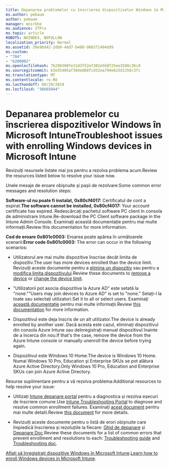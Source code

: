 ```yaml
---
title: Depanarea problemelor cu înscrierea dispozitivelor Windows în Microsoft Intune
ms.author: pebaum
author: pebaum
manager: mnirkhe
ms.audience: ITPro
ms.topic: article
ROBOTS: NOINDEX, NOFOLLOW
localization_priority: Normal
ms.assetid: 20e9bd42-2db0-4dd7-b480-966571494dd9
ms.custom:
- "784"
- "6200002"
ms.openlocfilehash: 7b298360fe31d3f52ef382e5b8f25ee3588c36c8
ms.sourcegitcommit: b3e55405af384e868fcd32ea794eb15d1356c3fc
ms.translationtype: MT
ms.contentlocale: ro-RO
ms.lasthandoff: 08/29/2019
ms.locfileid: "36665844"
---
```

# <a name="troubleshoot-issues-with-enrolling-windows-devices-in-microsoft-intune"></a><span data-ttu-id="76189-102">Depanarea problemelor cu înscrierea dispozitivelor Windows în Microsoft Intune</span><span class="sxs-lookup"><span data-stu-id="76189-102">Troubleshoot issues with enrolling Windows devices in Microsoft Intune</span></span>

<span data-ttu-id="76189-103">Revizuiți resursele listate mai jos pentru a rezolva problema acum.</span><span class="sxs-lookup"><span data-stu-id="76189-103">Review the resources listed below to resolve your issue now.</span></span>
  
<span data-ttu-id="76189-104">Unele mesaje de eroare obișnuite și pașii de rezolvare:</span><span class="sxs-lookup"><span data-stu-id="76189-104">Some common error messages and resolution steps:</span></span>
  
 <span data-ttu-id="76189-105">**Software-ul nu poate fi instalat, 0x80cf4017:** Certificatul de cont a expirat.</span><span class="sxs-lookup"><span data-stu-id="76189-105">**The software cannot be installed, 0x80cf4017:** Your account certificate has expired.</span></span> <span data-ttu-id="76189-106">Redescărcați pachetul software PC client în consola de administrare Intune.</span><span class="sxs-lookup"><span data-stu-id="76189-106">Re-download the PC Client software package in the Intune Admin Console.</span></span> <span data-ttu-id="76189-107">Examinați această documentație pentru mai multe informații.</span><span class="sxs-lookup"><span data-stu-id="76189-107">Review this documentation for more information.</span></span>
  
 <span data-ttu-id="76189-108">**Cod de eroare 0x801c0003:** Eroarea poate apărea în următoarele scenarii:</span><span class="sxs-lookup"><span data-stu-id="76189-108">**Error code 0x801c0003:** The error can occur in the following scenarios:</span></span>
  
-  <span data-ttu-id="76189-109">Utilizatorul are mai multe dispozitive înscrise decât limita de dispozitiv.</span><span class="sxs-lookup"><span data-stu-id="76189-109">The user has more devices enrolled than the device limit.</span></span> <span data-ttu-id="76189-110">Revizuiți aceste documente pentru a [elimina un dispozitiv](https://docs.microsoft.com/intune/devices-wipe) sau pentru a [modifica limita dispozitivului](https://docs.microsoft.com/intune/enrollment-restrictions-set#set-device-limit-restrictions).</span><span class="sxs-lookup"><span data-stu-id="76189-110">Review these documents to [remove a device](https://docs.microsoft.com/intune/devices-wipe) or [change the device limit](https://docs.microsoft.com/intune/enrollment-restrictions-set#set-device-limit-restrictions).</span></span>

-  <span data-ttu-id="76189-111">"Utilizatorii pot asocia dispozitive la Azure AD" este setată la "none."</span><span class="sxs-lookup"><span data-stu-id="76189-111">"Users may join devices to Azure AD" is set to "none."</span></span> <span data-ttu-id="76189-112">Setați-l la toate sau selectați utilizatori.</span><span class="sxs-lookup"><span data-stu-id="76189-112">Set it to all or select users.</span></span> <span data-ttu-id="76189-113">Examinați [această documentație](https://docs.microsoft.com/azure/active-directory/device-management-azure-portal#configure-device-settings) pentru mai multe informații.</span><span class="sxs-lookup"><span data-stu-id="76189-113">Review [this documentation](https://docs.microsoft.com/azure/active-directory/device-management-azure-portal#configure-device-settings) for more information.</span></span>

-  <span data-ttu-id="76189-114">Dispozitivul este deja înscris de un alt utilizator.</span><span class="sxs-lookup"><span data-stu-id="76189-114">The device is already enrolled by another user.</span></span> <span data-ttu-id="76189-115">Dacă acesta este cazul, eliminați dispozitivul din consola Azure Intune sau deînregistrați manual dispozitivul înainte de a încerca din nou.</span><span class="sxs-lookup"><span data-stu-id="76189-115">If that's the case, remove the device from the Azure Intune console or manually unenroll the device before trying again.</span></span>

-  <span data-ttu-id="76189-116">Dispozitivul este Windows 10 Home.</span><span class="sxs-lookup"><span data-stu-id="76189-116">The device is Windows 10 Home.</span></span> <span data-ttu-id="76189-117">Numai Windows 10 Pro, Education și Enterprise SKUs se pot alătura Azure Active Directory.</span><span class="sxs-lookup"><span data-stu-id="76189-117">Only Windows 10 Pro, Education and Enterprise SKUs can join Azure Active Directory.</span></span>

<span data-ttu-id="76189-118">Resurse suplimentare pentru a vă rezolva problema:</span><span class="sxs-lookup"><span data-stu-id="76189-118">Additional resources to help resolve your issue:</span></span>
  
-  <span data-ttu-id="76189-119">Utilizați [Intune depanare portal](https://devicemanagement.microsoft.com/#blade/Microsoft_Intune_DeviceSettings/TroubleshootBlade) pentru a diagnostica și rezolva eșecuri de înscriere comune.</span><span class="sxs-lookup"><span data-stu-id="76189-119">Use [Intune Troubleshooting Portal](https://devicemanagement.microsoft.com/#blade/Microsoft_Intune_DeviceSettings/TroubleshootBlade) to diagnose and resolve common enrollment failures.</span></span> <span data-ttu-id="76189-120">Examinați [acest document](https://docs.microsoft.com/intune/help-desk-operators) pentru mai multe detalii.</span><span class="sxs-lookup"><span data-stu-id="76189-120">Review [this document](https://docs.microsoft.com/intune/help-desk-operators) for more details.</span></span>

-  <span data-ttu-id="76189-121">Revizuiți aceste documente pentru o listă de erori obișnuite care împiedică înscrierea și rezoluțiile la fiecare: [Ghid de depanare](https://support.microsoft.com/help/4089533/troubleshooting-windows-device-enrollment-problems-in-microsoft-intune) și [Depanare Doc](https://docs.microsoft.com/intune-classic/troubleshoot/troubleshoot-device-enrollment-in-intune).</span><span class="sxs-lookup"><span data-stu-id="76189-121">Review these documents for a list of common errors that prevent enrollment and resolutions to each: [Troubleshooting guide](https://support.microsoft.com/help/4089533/troubleshooting-windows-device-enrollment-problems-in-microsoft-intune) and [Troubleshooting doc](https://docs.microsoft.com/intune-classic/troubleshoot/troubleshoot-device-enrollment-in-intune).</span></span>

<span data-ttu-id="76189-122">[Aflați să înregistrați dispozitive Windows în Microsoft Intune](https://docs.microsoft.com/intune/windows-enroll).</span><span class="sxs-lookup"><span data-stu-id="76189-122">[Learn how to enroll Windows devices in Microsoft Intune](https://docs.microsoft.com/intune/windows-enroll).</span></span>
